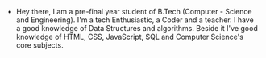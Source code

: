 - Hey there, 
I am a pre-final year student of B.Tech (Computer - Science and Engineering). I'm a tech Enthusiastic, a Coder and a teacher. I have a good knowledge of Data Structures and algorithms. Beside it I've good knowledge of HTML, CSS, JavaScript, SQL and Computer Science's core subjects.
